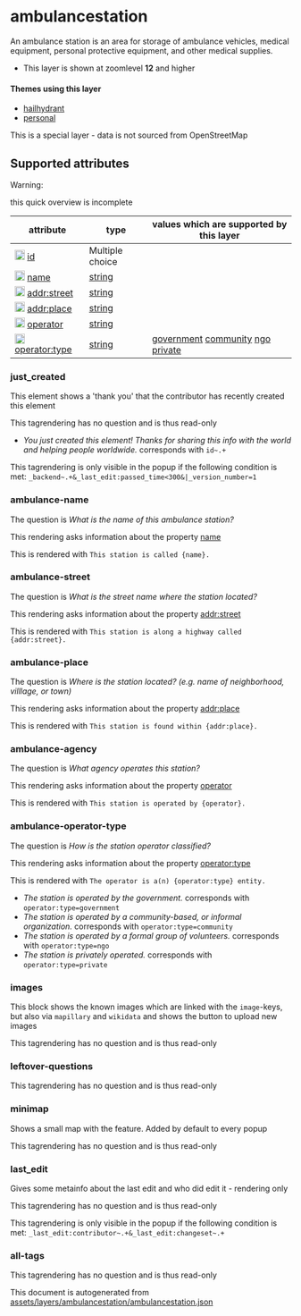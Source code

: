 [//]: # (WARNING: this file is automatically generated. Please find the sources at the bottom and edit those sources)

 ambulancestation 
==================





An ambulance station is an area for storage of ambulance vehicles, medical equipment, personal protective equipment, and other medical supplies.






  - This layer is shown at zoomlevel **12** and higher




#### Themes using this layer 





  - [hailhydrant](https://mapcomplete.org/hailhydrant)
  - [personal](https://mapcomplete.org/personal)


This is a special layer - data is not sourced from OpenStreetMap



 Supported attributes 
----------------------



Warning: 

this quick overview is incomplete



attribute | type | values which are supported by this layer
----------- | ------ | ------------------------------------------
[<img src='https://mapcomplete.org/assets/svg/statistics.svg' height='18px'>](https://taginfo.openstreetmap.org/keys/id#values) [id](https://wiki.openstreetmap.org/wiki/Key:id) | Multiple choice | 
[<img src='https://mapcomplete.org/assets/svg/statistics.svg' height='18px'>](https://taginfo.openstreetmap.org/keys/name#values) [name](https://wiki.openstreetmap.org/wiki/Key:name) | [string](../SpecialInputElements.md#string) | 
[<img src='https://mapcomplete.org/assets/svg/statistics.svg' height='18px'>](https://taginfo.openstreetmap.org/keys/addr:street#values) [addr:street](https://wiki.openstreetmap.org/wiki/Key:addr:street) | [string](../SpecialInputElements.md#string) | 
[<img src='https://mapcomplete.org/assets/svg/statistics.svg' height='18px'>](https://taginfo.openstreetmap.org/keys/addr:place#values) [addr:place](https://wiki.openstreetmap.org/wiki/Key:addr:place) | [string](../SpecialInputElements.md#string) | 
[<img src='https://mapcomplete.org/assets/svg/statistics.svg' height='18px'>](https://taginfo.openstreetmap.org/keys/operator#values) [operator](https://wiki.openstreetmap.org/wiki/Key:operator) | [string](../SpecialInputElements.md#string) | 
[<img src='https://mapcomplete.org/assets/svg/statistics.svg' height='18px'>](https://taginfo.openstreetmap.org/keys/operator:type#values) [operator:type](https://wiki.openstreetmap.org/wiki/Key:operator:type) | [string](../SpecialInputElements.md#string) | [government](https://wiki.openstreetmap.org/wiki/Tag:operator:type%3Dgovernment) [community](https://wiki.openstreetmap.org/wiki/Tag:operator:type%3Dcommunity) [ngo](https://wiki.openstreetmap.org/wiki/Tag:operator:type%3Dngo) [private](https://wiki.openstreetmap.org/wiki/Tag:operator:type%3Dprivate)




### just_created 



This element shows a 'thank you' that the contributor has recently created this element

This tagrendering has no question and is thus read-only





  - *You just created this element! Thanks for sharing this info with the world and helping people worldwide.*  corresponds with  `id~.+`


This tagrendering is only visible in the popup if the following condition is met: `_backend~.+&_last_edit:passed_time<300&|_version_number=1`



### ambulance-name 



The question is  *What is the name of this ambulance station?*

This rendering asks information about the property  [name](https://wiki.openstreetmap.org/wiki/Key:name) 

This is rendered with  `This station is called {name}.`





### ambulance-street 



The question is  *What is the street name where the station located?*

This rendering asks information about the property  [addr:street](https://wiki.openstreetmap.org/wiki/Key:addr:street) 

This is rendered with  `This station is along a highway called {addr:street}.`





### ambulance-place 



The question is  *Where is the station located? (e.g. name of neighborhood, villlage, or town)*

This rendering asks information about the property  [addr:place](https://wiki.openstreetmap.org/wiki/Key:addr:place) 

This is rendered with  `This station is found within {addr:place}.`





### ambulance-agency 



The question is  *What agency operates this station?*

This rendering asks information about the property  [operator](https://wiki.openstreetmap.org/wiki/Key:operator) 

This is rendered with  `This station is operated by {operator}.`










### ambulance-operator-type 



The question is  *How is the station operator classified?*

This rendering asks information about the property  [operator:type](https://wiki.openstreetmap.org/wiki/Key:operator:type) 

This is rendered with  `The operator is a(n) {operator:type} entity.`





  - *The station is operated by the government.*  corresponds with  `operator:type=government`
  - *The station is operated by a community-based, or informal organization.*  corresponds with  `operator:type=community`
  - *The station is operated by a formal group of volunteers.*  corresponds with  `operator:type=ngo`
  - *The station is privately operated.*  corresponds with  `operator:type=private`




### images 



This block shows the known images which are linked with the `image`-keys, but also via `mapillary` and `wikidata` and shows the button to upload new images

This tagrendering has no question and is thus read-only





### leftover-questions 



This tagrendering has no question and is thus read-only





### minimap 



Shows a small map with the feature. Added by default to every popup

This tagrendering has no question and is thus read-only





### last_edit 



Gives some metainfo about the last edit and who did edit it - rendering only

This tagrendering has no question and is thus read-only



This tagrendering is only visible in the popup if the following condition is met: `_last_edit:contributor~.+&_last_edit:changeset~.+`



### all-tags 



This tagrendering has no question and is thus read-only

 

This document is autogenerated from [assets/layers/ambulancestation/ambulancestation.json](https://github.com/pietervdvn/MapComplete/blob/develop/assets/layers/ambulancestation/ambulancestation.json)
